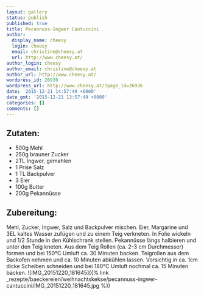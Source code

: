 ```yaml
---
layout: gallery
status: publish
published: true
title: Pecannuss-Ingwer Cantuccini
author:
  display_name: cheesy
  login: cheesy
  email: christine@cheesy.at
  url: http://www.cheesy.at/
author_login: cheesy
author_email: christine@cheesy.at
author_url: http://www.cheesy.at/
wordpress_id: 26936
wordpress_url: http://www.cheesy.at/?page_id=26936
date: '2015-12-21 14:57:49 +0000'
date_gmt: '2015-12-21 13:57:49 +0000'
categories: []
comments: []
---
```

## Zutaten:
* 500g Mehl
* 250g brauner Zucker
* 2TL Ingwer, gemahlen
* 1 Prise Salz
* 1 TL Backpulver
* 3 Eier
* 100g Butter
* 200g Pekannüsse
## Zubereitung:
Mehl, Zucker, Ingwer, Salz und Backpulver mischen. Eier, Margarine und 3EL kaltes Wasser zufügen und zu einem Teig verkneten. In Folie wickeln und 1/2 Stunde in den Kühlschrank stellen. Pekannüsse längs halbieren und unter den Teig kneten. Aus dem Teig Rollen (ca. 2-3 cm Durchmesser) formen und bei 150°C Umluft ca. 30 Minuten backen. Teigrollen aus dem Backofen nehmen und ca. 10 Minuten abkühlen lassen. Vorsichtig in ca. 1cm dicke Scheiben schneiden und bei 180°C Umluft nochmal ca. 15 Minuten backen.
![IMG_20151220_181645]({% link _rezepte/baeckereien/weihnachtskekse/pecannuss-ingwer-cantuccini/IMG_20151220_181645.jpg %})
